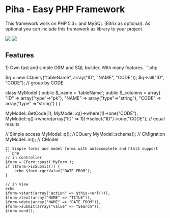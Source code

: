 <h1> Piha - Easy PHP Framework</h1>

This framework work on PHP 5.3+ and MySQL (Bitrix as optional). As optional you can include this framework as library to your project.

<img src="https://img.shields.io/badge/coverage-64%25-yellowgreen.svg"/>
<img src="https://img.shields.io/badge/php-5.3-blue.svg"/>

<h2> Features </h2>
1) Own fast and simple ORM and SQL builder. With many features.
```php

$q = new CQuery("tableName", array("ID", "NAME", "CODE"));
$q->all("ID", "CODE"); // group by CODE

class MyModel {
    public $_name = 'tableName';
    public $_columns = array(
      "ID" => array("type"=>"pk"),
      "NAME" => array("type"=>"string"),
      "CODE" => array("type" =>"string")
    )
}

MyModel::GetCode(1);
MyModel::q()->where(1)->one("CODE");
MyModel::q()->where(array("ID" => 1))->select("ID")->one("CODE"); // equal results

// Simple access
MyModel::q(); //CQuery
MyModel::schema(); // CMigration
MyModel::m(); // CModel

```
2) Simple forms and model forms with autocomplete and html5 support
```php
// in controller
$form = CForm::post('MyForm');
if ($form->isSubmit()) {
    echo $form->getValue("DATE_FROM");
}

// in view
echo
$form->start(array("action" => $this->url())),
$form->text(array("NAME" => "TITLE")),
$form->date(array("NAME" => "DATE_FROM")),
$form->submit(array("value" => "Search")),
$form->end();
```


